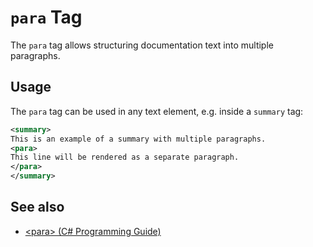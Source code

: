 # `para` Tag

The `para` tag allows structuring documentation text into multiple paragraphs.

## Usage

The `para` tag can be used in any text element, e.g. inside a `summary` tag:

```xml
<summary>
This is an example of a summary with multiple paragraphs.
<para>
This line will be rendered as a separate paragraph.
</para>
</summary>
```

## See also

- [\<para\> (C# Programming Guide)](https://docs.microsoft.com/en-us/dotnet/csharp/programming-guide/xmldoc/para)
